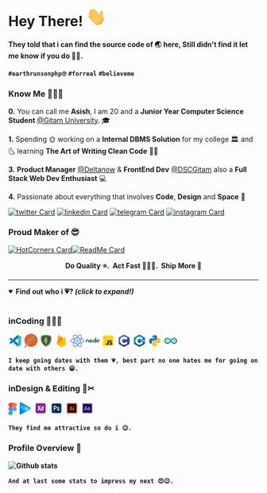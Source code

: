 # Hey There! <img src="./gifs/hi.gif" width="40px"></h2>

#### They told that i can find the source code of 🌏 here, Still didn't find it let me know if you do 🙏🏻.

**`#earthrunsonphp🙄`** **`#forreal`** **`#believeme`**

### Know Me 🙋🏻‍♂️

**0.** You can call me **Asish**,
I am 20 and a **Junior Year Computer Science Student** [@Gitam University](https://www.gitam.edu/). 🎓

**1.** Spending 🌞 working on a **Internal DBMS Solution** for my college 🏛 and 🌜 learning **The Art of Writing Clean Code** 👌🏻

**3.** **Product Manager** [@Deltanow](https://deltanow.net/home) & **FrontEnd Dev** [@DSCGitam](https://github.com/dsc-gitam) also a **Full Stack Web Dev Enthusiast** 💻

**4.** Passionate about everything that involves **Code**, **Design** and **Space** 🚀

[![twitter Card](https://img.icons8.com/color/28/000000/twitter.png)](https://twitter.com/asish_io)
[![linkedin Card](https://img.icons8.com/color/28/000000/linkedin.png)](https://www.linkedin.com/in/asishraju/)
[![telegram Card](https://img.icons8.com/color/28/000000/telegram-app.png)](https://t.me/asishio)
[![instagram Card](https://img.icons8.com/fluent/28/000000/instagram-new.png)](https://www.instagram.com/asish.io/)

### Proud Maker of 😎

[![HotCorners Card](https://github-readme-stats.vercel.app/api/pin/?username=AsishRaju&repo=HotCorners)](https://github.com/AsishRaju/HotCorners)[![ReadMe Card](https://github-readme-stats.vercel.app/api/pin/?username=AsishRaju&repo=Firepad)](https://github.com/AsishRaju/FirePad)

<center><b>Do Quality ⭐. &nbsp;Act Fast 🏃🏻‍♂️. &nbsp;Ship More 🚩</center>

---

<details open>
<summary><b>Find out who i 💗?</b> <i>(click to expand!)</i></summary>
<br>

### inCoding 👨🏻‍💻

<img src="./gifs/code.png"/>
<img src="./gifs/postman.png" style="height:28px"/>
<img src="./gifs/mongodb.png"/>
<img src="./gifs/firebase.png"/>
<img src="./gifs/react.png"/>
<img src="./gifs/nodejs.png"/> 
<img src="./gifs/javascript.png"/> 
<img src="./gifs/c.png"/>
<img src="./gifs/c++.png"/>
<img src="./gifs/python.png"/>
<img src="./gifs/arduino.png"/>

```
I keep going dates with them 💗, best part no one hates me for going on date with others 😁.
```

### inDesign & Editing 🎨✂

<img src="./gifs/figma.png" style="height:25px"/>
<img src="./gifs/vegas.png"/>
<img src="./gifs/xd.png"/>
<img src="./gifs/photoshop.png"/>
<img src="./gifs/illustrator.png"/>
<img src="./gifs/aftereffects.png"/>

```
They find me attractive so do i 😉.
```

### Profile Overview 👀

![Github stats](https://github-readme-stats.vercel.app/api?username=AsishRaju&show_icons=true)

```
And at last some stats to impress my next 😍😉.
```

</details>
